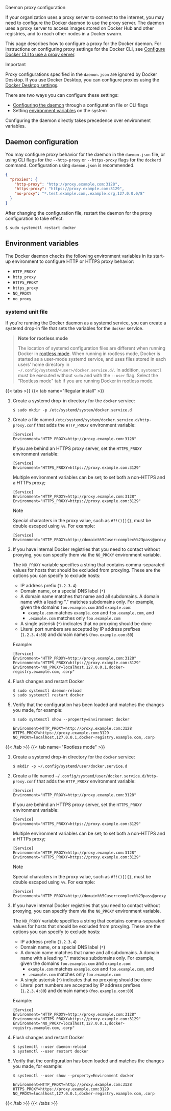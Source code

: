 Daemon proxy configuration


<a name="httphttps-proxy"><!-- included for deep-links to old section --></a>

If your organization uses a proxy server to connect to the internet, you may
need to configure the Docker daemon to use the proxy server. The daemon uses
a proxy server to access images stored on Docker Hub and other registries,
and to reach other nodes in a Docker swarm.

This page describes how to configure a proxy for the Docker daemon. For
instructions on configuring proxy settings for the Docker CLI, see [Configure
Docker CLI to use a proxy server](/manuals/engine/cli/proxy.md).

> [!IMPORTANT]
> Proxy configurations specified in the `daemon.json` are ignored by Docker
> Desktop. If you use Docker Desktop, you can configure proxies using the
> [Docker Desktop settings](/manuals/desktop/settings-and-maintenance/settings.md#proxies).

There are two ways you can configure these settings:

- [Configuring the daemon](#daemon-configuration) through a configuration file or CLI flags
- Setting [environment variables](#environment-variables) on the system

Configuring the daemon directly takes precedence over environment variables.

## Daemon configuration

You may configure proxy behavior for the daemon in the `daemon.json` file,
or using CLI flags for the `--http-proxy` or `--https-proxy` flags for the
`dockerd` command. Configuration using `daemon.json` is recommended.

```json
{
  "proxies": {
    "http-proxy": "http://proxy.example.com:3128",
    "https-proxy": "https://proxy.example.com:3129",
    "no-proxy": "*.test.example.com,.example.org,127.0.0.0/8"
  }
}
```

After changing the configuration file, restart the daemon for the proxy configuration to take effect:

```console
$ sudo systemctl restart docker
```

## Environment variables

The Docker daemon checks the following environment variables in its start-up
environment to configure HTTP or HTTPS proxy behavior:

- `HTTP_PROXY`
- `http_proxy`
- `HTTPS_PROXY`
- `https_proxy`
- `NO_PROXY`
- `no_proxy`

### systemd unit file

If you're running the Docker daemon as a systemd service, you can create a
systemd drop-in file that sets the variables for the `docker` service.

> **Note for rootless mode**
>
> The location of systemd configuration files are different when running Docker
> in [rootless mode](/manuals/engine/security/rootless.md). When running in
> rootless mode, Docker is started as a user-mode systemd service, and uses
> files stored in each users' home directory in
> `~/.config/systemd/<user>/docker.service.d/`. In addition, `systemctl` must
> be executed without `sudo` and with the `--user` flag. Select the "Rootless
> mode" tab if you are running Docker in rootless mode.

{{< tabs >}}
{{< tab name="Regular install" >}}

1. Create a systemd drop-in directory for the `docker` service:

   ```console
   $ sudo mkdir -p /etc/systemd/system/docker.service.d
   ```

2. Create a file named `/etc/systemd/system/docker.service.d/http-proxy.conf`
   that adds the `HTTP_PROXY` environment variable:

   ```systemd
   [Service]
   Environment="HTTP_PROXY=http://proxy.example.com:3128"
   ```

   If you are behind an HTTPS proxy server, set the `HTTPS_PROXY` environment
   variable:

   ```systemd
   [Service]
   Environment="HTTPS_PROXY=https://proxy.example.com:3129"
   ```

   Multiple environment variables can be set; to set both a non-HTTPS and a
   HTTPs proxy;

   ```systemd
   [Service]
   Environment="HTTP_PROXY=http://proxy.example.com:3128"
   Environment="HTTPS_PROXY=https://proxy.example.com:3129"
   ```

   > [!NOTE]
   >
   > Special characters in the proxy value, such as `#?!()[]{}`, must be double
   > escaped using `%%`. For example:
   >
   > ```systemd
   > [Service]
   > Environment="HTTP_PROXY=http://domain%%5Cuser:complex%%23pass@proxy.example.com:3128/"
   > ```

3. If you have internal Docker registries that you need to contact without
   proxying, you can specify them via the `NO_PROXY` environment variable.

   The `NO_PROXY` variable specifies a string that contains comma-separated
   values for hosts that should be excluded from proxying. These are the options
   you can specify to exclude hosts:

   - IP address prefix (`1.2.3.4`)
   - Domain name, or a special DNS label (`*`)
   - A domain name matches that name and all subdomains. A domain name with a
     leading "." matches subdomains only. For example, given the domains
     `foo.example.com` and `example.com`:
     - `example.com` matches `example.com` and `foo.example.com`, and
     - `.example.com` matches only `foo.example.com`
   - A single asterisk (`*`) indicates that no proxying should be done
   - Literal port numbers are accepted by IP address prefixes (`1.2.3.4:80`) and
     domain names (`foo.example.com:80`)

   Example:

   ```systemd
   [Service]
   Environment="HTTP_PROXY=http://proxy.example.com:3128"
   Environment="HTTPS_PROXY=https://proxy.example.com:3129"
   Environment="NO_PROXY=localhost,127.0.0.1,docker-registry.example.com,.corp"
   ```

4. Flush changes and restart Docker

   ```console
   $ sudo systemctl daemon-reload
   $ sudo systemctl restart docker
   ```

5. Verify that the configuration has been loaded and matches the changes you
   made, for example:

   ```console
   $ sudo systemctl show --property=Environment docker

   Environment=HTTP_PROXY=http://proxy.example.com:3128 HTTPS_PROXY=https://proxy.example.com:3129 NO_PROXY=localhost,127.0.0.1,docker-registry.example.com,.corp
   ```

{{< /tab >}}
{{< tab name="Rootless mode" >}}

1. Create a systemd drop-in directory for the `docker` service:

   ```console
   $ mkdir -p ~/.config/systemd/user/docker.service.d
   ```

2. Create a file named `~/.config/systemd/user/docker.service.d/http-proxy.conf`
   that adds the `HTTP_PROXY` environment variable:

   ```systemd
   [Service]
   Environment="HTTP_PROXY=http://proxy.example.com:3128"
   ```

   If you are behind an HTTPS proxy server, set the `HTTPS_PROXY` environment
   variable:

   ```systemd
   [Service]
   Environment="HTTPS_PROXY=https://proxy.example.com:3129"
   ```

   Multiple environment variables can be set; to set both a non-HTTPS and a
   HTTPs proxy;

   ```systemd
   [Service]
   Environment="HTTP_PROXY=http://proxy.example.com:3128"
   Environment="HTTPS_PROXY=https://proxy.example.com:3129"
   ```

   > [!NOTE]
   >
   > Special characters in the proxy value, such as `#?!()[]{}`, must be double
   > escaped using `%%`. For example:
   >
   > ```systemd
   > [Service]
   > Environment="HTTP_PROXY=http://domain%%5Cuser:complex%%23pass@proxy.example.com:3128/"
   > ```

3. If you have internal Docker registries that you need to contact without
   proxying, you can specify them via the `NO_PROXY` environment variable.

   The `NO_PROXY` variable specifies a string that contains comma-separated
   values for hosts that should be excluded from proxying. These are the options
   you can specify to exclude hosts:

   - IP address prefix (`1.2.3.4`)
   - Domain name, or a special DNS label (`*`)
   - A domain name matches that name and all subdomains. A domain name with a
     leading "." matches subdomains only. For example, given the domains
     `foo.example.com` and `example.com`:
     - `example.com` matches `example.com` and `foo.example.com`, and
     - `.example.com` matches only `foo.example.com`
   - A single asterisk (`*`) indicates that no proxying should be done
   - Literal port numbers are accepted by IP address prefixes (`1.2.3.4:80`) and
     domain names (`foo.example.com:80`)

   Example:

   ```systemd
   [Service]
   Environment="HTTP_PROXY=http://proxy.example.com:3128"
   Environment="HTTPS_PROXY=https://proxy.example.com:3129"
   Environment="NO_PROXY=localhost,127.0.0.1,docker-registry.example.com,.corp"
   ```

4. Flush changes and restart Docker

   ```console
   $ systemctl --user daemon-reload
   $ systemctl --user restart docker
   ```

5. Verify that the configuration has been loaded and matches the changes you
   made, for example:

   ```console
   $ systemctl --user show --property=Environment docker

   Environment=HTTP_PROXY=http://proxy.example.com:3128 HTTPS_PROXY=https://proxy.example.com:3129 NO_PROXY=localhost,127.0.0.1,docker-registry.example.com,.corp
   ```

{{< /tab >}}
{{< /tabs >}}
